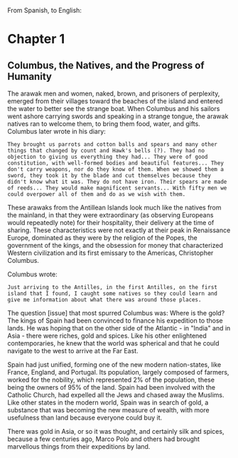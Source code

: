 From Spanish, to English:

# Chapter 1
## Columbus, the Natives, and the Progress of Humanity

The arawak men and women, naked, brown, and prisoners of perplexity, emerged from their villages toward the beaches of the island and entered the water to better see the strange boat. When Columbus and his sailors went ashore carrying swords and speaking in a strange tongue, the arawak natives ran to welcome them, to bring them food, water, and gifts. Columbus later wrote in his diary:

```
They brought us parrots and cotton balls and spears and many other things that changed by count and Hawk's bells (?). They had no objection to giving us everything they had... They were of good constitution, with well-formed bodies and beautiful features... They don't carry weapons, nor do they know of them. When we showed them a sword, they took it by the blade and cut themselves because they didn't know what it was. They do not have iron. Their spears are made of reeds... They would make magnificent servants... With fifty men we could overpower all of them and do as we wish with them.
```

These arawaks from the Antillean Islands look much like the natives from the mainland, in that they were extraordinary (as observing Europeans would repeatedly note) for their hospitality, their delivery at the time of sharing. These characteristics were not exactly at their peak in Renaissance Europe, dominated as they were by the religion of the Popes, the government of the kings, and the obsession for money that characterized Western civilization and its first emissary to the Americas, Christopher Columbus.

Columbus wrote:

```
Just arriving to the Antilles, in the first Antilles, on the first island that I found, I caught some natives so they could learn and give me information about what there was around those places.
```

The question [issue] that most spurred Columbus was: Where is the gold? The kings of Spain had been convinced to finance his expedition to those lands. He was hoping that on the other side of the Atlantic - in "India" and in Asia - there were riches, gold and spices. Like his other enlightened contemporaries, he knew that the world was spherical and that he could navigate to the west to arrive at the Far East.

Spain had just unified, forming one of the new modern nation-states, like France, England, and Portugal. Its population, largely composed of farmers, worked for the nobility, which represented 2% of the population, these being the owners of 95% of the land. Spain had been involved with the Catholic Church, had expelled all the Jews and chased away the Muslims. Like other states in the modern world, Spain was in search of gold, a substance that was becoming the new measure of wealth, with more usefulness than land because everyone could buy it.

There was gold in Asia, or so it was thought, and certainly silk and spices, because a few centuries ago, Marco Polo and others had brought marvellous things from their expeditions by land.